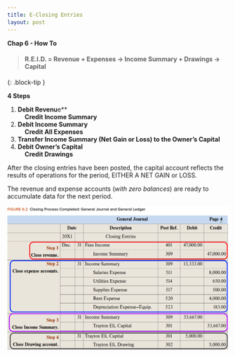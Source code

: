 ```yaml
---
title: E-Closing Entries
layout: post
---
```


**Chap 6 - How To**

> #### R.E.I.D. = Revenue + Expenses -> Income Summary + Drawings -> Capital
{: .block-tip }


**4 Steps**    

1. **Debit Revenu**e**<br>&nbsp;&nbsp;&nbsp;&nbsp;**Credit Income Summary**  
2. **Debit Income Summary**<br>&nbsp;&nbsp;&nbsp;&nbsp;**Credit All Expenses**  
3. **Transfer Income Summary (Net Gain or Loss) to the Owner’s Capital**  
4. **Debit Owner’s Capital**<br>&nbsp;&nbsp;&nbsp;&nbsp;**Credit Drawings**  

After the closing entries have been posted, the capital account reflects the results of operations for the period, EITHER A NET GAIN or LOSS.

The revenue and expense accounts (*with zero balances*) are ready to accumulate data for the next period.

![](/assets/mc-graw-accounting-course/images/closing.fig.6.2.all.4.steps.png)
